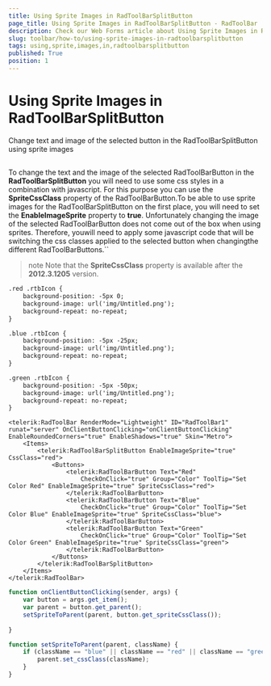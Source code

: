 ```yaml
---
title: Using Sprite Images in RadToolBarSplitButton
page_title: Using Sprite Images in RadToolBarSplitButton - RadToolBar
description: Check our Web Forms article about Using Sprite Images in RadToolBarSplitButton.
slug: toolbar/how-to/using-sprite-images-in-radtoolbarsplitbutton
tags: using,sprite,images,in,radtoolbarsplitbutton
published: True
position: 1
---
```


# Using Sprite Images in RadToolBarSplitButton

Change text and image of the selected button in the RadToolBarSplitButton using sprite images

## 

To change the text and the image of the selected RadToolBarButton in the **RadToolBarSplitButton** you will need to use some css styles in a combination with javascript. For this purpose you can use the **SpriteCssClass** property of the RadToolBarButton.To be able to use sprite images for the RadToolBarSplitButton on the first place, you will need to set the **EnableImageSprite** property to **true**. Unfortunately changing the image of the selected RadToolBarButton does not come out of the box when using sprites. Therefore, youwill need to apply some javascript code that will be switching the css classes applied to the selected button when changingthe different RadToolBarButtons.``

>note Note that the **SpriteCssClass** property is available after the **2012.3.1205** version.
>


````XML
.red .rtbIcon {
    background-position: -5px 0;
    background-image: url('img/Untitled.png');
    background-repeat: no-repeat;
}

.blue .rtbIcon {
    background-position: -5px -25px;
    background-image: url('img/Untitled.png');
    background-repeat: no-repeat;
}

.green .rtbIcon {
    background-position: -5px -50px;
    background-image: url('img/Untitled.png');
    background-repeat: no-repeat;
}
````

````ASPNET
<telerik:RadToolBar RenderMode="Lightweight" ID="RadToolBar1" runat="server" OnClientButtonClicking="onClientButtonClicking" EnableRoundedCorners="true" EnableShadows="true" Skin="Metro">
    <Items>
        <telerik:RadToolBarSplitButton EnableImageSprite="true" CssClass="red">
            <Buttons>
                <telerik:RadToolBarButton Text="Red"
                    CheckOnClick="true" Group="Color" ToolTip="Set Color Red" EnableImageSprite="true" SpriteCssClass="red">
                </telerik:RadToolBarButton>
                <telerik:RadToolBarButton Text="Blue"
                    CheckOnClick="true" Group="Color" ToolTip="Set Color Blue" EnableImageSprite="true" SpriteCssClass="blue">
                </telerik:RadToolBarButton>
                <telerik:RadToolBarButton Text="Green"
                    CheckOnClick="true" Group="Color" ToolTip="Set Color Green" EnableImageSprite="true" SpriteCssClass="green">
                </telerik:RadToolBarButton>
            </Buttons>
        </telerik:RadToolBarSplitButton>
    </Items>
</telerik:RadToolBar>
````

````JavaScript
function onClientButtonClicking(sender, args) {
    var button = args.get_item();
    var parent = button.get_parent();
    setSpriteToParent(parent, button.get_spriteCssClass());
   
}

function setSpriteToParent(parent, className) {
    if (className == "blue" || className == "red" || className == "green") {
        parent.set_cssClass(className);
    }
}	
````


